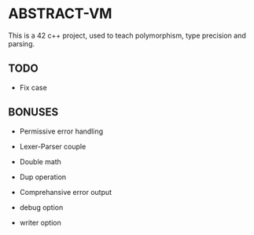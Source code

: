 # ABSTRACT-VM

This is a 42 c++ project, used to teach polymorphism, type precision and parsing.

## TODO

* Fix case

## BONUSES

* Permissive error handling
* Lexer-Parser couple

* Double math
* Dup operation
* Comprehansive error output
* debug option
* writer option
